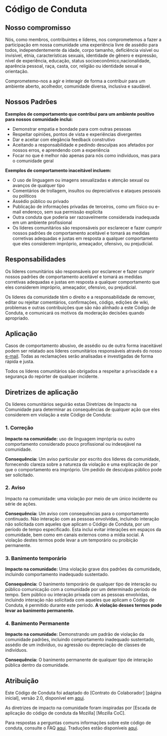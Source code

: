 # Código de Conduta

## Nosso compromisso
Nós, como membros, contribuintes e líderes, nos comprometemos a fazer a participação em nossa comunidade uma experiência livre de assédio para todos, independentemente da idade, corpo tamanho, deficiência visível ou invisível, etnia, características sexuais, identidade de gênero e expressão, nível de experiência, educação, status socioeconômico,nacionalidade, aparência pessoal, raça, casta, cor, religião ou identidade sexual e orientação.

Comprometemo-nos a agir e interagir de forma a contribuir para um ambiente aberto, acolhedor, comunidade diversa, inclusiva e saudável.

## Nossos Padrões
**Exemplos de comportamento que contribui para um ambiente positivo para nossos comunidade inclui:**

- Demonstrar empatia e bondade para com outras pessoas
- Respeitar opiniões, pontos de vista e experiências divergentes
- Dar e aceitar com elegância feedback construtivo
- Aceitando a responsabilidade e pedindo desculpas aos afetados por nossos erros, e aprendendo com a experiência
- Focar no que é melhor não apenas para nós como indivíduos, mas para o comunidade geral

**Exemplos de comportamento inaceitável incluem:**

- O uso de linguagem ou imagens sexualizadas e atenção sexual ou avanços de qualquer tipo
- Comentários de trollagem, insultos ou depreciativos e ataques pessoais ou políticos
- Assédio público ou privado
- Publicação de informações privadas de terceiros, como um físico ou e-mail endereço, sem sua permissão explícita
- Outra conduta que poderia ser razoavelmente considerada inadequada em um ambiente profissional
- Os líderes comunitários são responsáveis por esclarecer e fazer cumprir nossos padrões de comportamento aceitável e tomará as medidas corretivas adequadas e justas em resposta a qualquer comportamento que eles considerem impróprio, ameaçador, ofensivo, ou prejudicial.

## Responsabilidades

Os líderes comunitários são responsáveis por esclarecer e fazer cumprir nossos padrões de comportamento aceitável e tomará as medidas corretivas adequadas e justas em resposta a qualquer comportamento que eles considerem impróprio, ameaçador, ofensivo, ou prejudicial.

Os líderes da comunidade têm o direito e a responsabilidade de remover, editar ou rejeitar comentários, confirmações, código, edições de wiki, problemas e outras contribuições que são não alinhado a este Código de Conduta, e comunicará os motivos da moderação decisões quando apropriado.


## Aplicação
Casos de comportamento abusivo, de assédio ou de outra forma inaceitável podem ser relatado aos líderes comunitários responsáveis através do nosso [e-mail](mailto:isitsafe.contact@gmail.com). Todas as reclamações serão analisadas e investigadas de forma rápida e justa.

Todos os líderes comunitários são obrigados a respeitar a privacidade e a segurança do repórter de qualquer incidente.

## Diretrizes de aplicação
Os líderes comunitários seguirão estas Diretrizes de Impacto na Comunidade para determinar as consequências de qualquer ação que eles considerem em violação a este Código de Conduta:

### 1. Correção

**Impacto na comunidade:** uso de linguagem imprópria ou outro comportamento considerado pouco profissional ou indesejável na comunidade.

**Consequência:** Um aviso particular por escrito dos líderes da comunidade, fornecendo clareza sobre a natureza da violação e uma explicação de por que o comportamento era impróprio. Um pedido de desculpas público pode ser solicitado.

### 2. Aviso
Impacto na comunidade: uma violação por meio de um único incidente ou série
de ações.

**Consequência:** Um aviso com consequências para o comportamento continuado. Não interação com as pessoas envolvidas, incluindo interação não solicitada com aqueles que aplicam o Código de Conduta, por um período de tempo especificado. Esta inclui evitar interações em espaços da comunidade, bem como em canais externos como a mídia social. A violação destes termos pode levar a um temporário ou proibição permanente.

### 3. Banimento temporário

**Impacto na comunidade:** Uma violação grave dos padrões da comunidade, incluindo comportamento inadequado sustentado.

**Consequência:** O banimento temporário de qualquer tipo de interação ou público comunicação com a comunidade por um determinado período de tempo. Sem público ou interação privada com as pessoas envolvidas, incluindo interação não solicitada com aqueles que aplicam o Código de Conduta, é permitido durante este período. **A violação desses termos pode levar ao banimento permanente.**

### 4. Banimento Permanente

**Impacto na comunidade:** Demonstrando um padrão de violação da comunidade padrões, incluindo comportamento inadequado sustentado, assédio de um indivíduo, ou agressão ou depreciação de classes de indivíduos.

**Consequência:** O banimento permanente de qualquer tipo de interação pública dentro da comunidade.

## Atribuição

Este Código de Conduta foi adaptado do [Contrato do Colaborador] [página inicial], versão 2.0, disponível em [aqui]([https://www.contributorcovenant.org/version/2/0/code_of_conduct.html). 

As diretrizes de impacto na comunidade foram inspiradas por [Escada de aplicação do código de conduta da Mozilla] [Mozilla CoC].

Para respostas a perguntas comuns informações sobre este código de conduta, consulte o FAQ [aqui](https://www.contributor-covenant.org/faq). Traduções estão disponíveis [aqui](https://www.contributor-covenant.org/translations).


